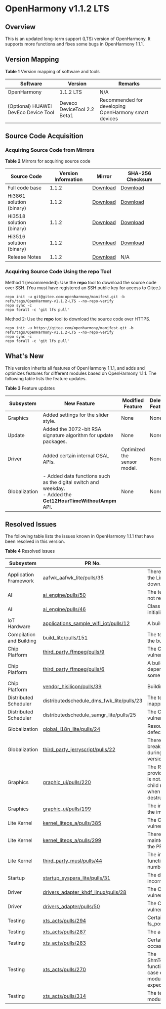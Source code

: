 # OpenHarmony v1.1.2 LTS

## Overview

This is an updated long-term support \(LTS\) version of OpenHarmony. It supports more functions and fixes some bugs in OpenHarmony 1.1.1.

## Version Mapping

**Table  1**  Version mapping of software and tools

| Software                             | Version                     | Remarks                                              |
| ------------------------------------ | --------------------------- | ---------------------------------------------------- |
| OpenHarmony                          | 1.1.2 LTS                   | N/A                                                  |
| (Optional) HUAWEI DevEco Device Tool | Deveco DeviceTool 2.2 Beta1 | Recommended for developing OpenHarmony smart devices |


## Source Code Acquisition

### Acquiring Source Code from Mirrors

**Table  2**  Mirrors for acquiring source code

| Source Code              | Version Information | Mirror                                                       | SHA-256 Checksum                                             |
| ------------------------ | ------------------- | ------------------------------------------------------------ | ------------------------------------------------------------ |
| Full code base           | 1.1.2               | [Download](https://repo.huaweicloud.com/harmonyos/os/1.1.2/code-v1.1.2-LTS.tar.gz) | [Download](https://repo.huaweicloud.com/harmonyos/os/1.1.2/code-v1.1.2-LTS.tar.gz.sha256) |
| Hi3861 solution (binary) | 1.1.2               | [Download](https://repo.huaweicloud.com/harmonyos/os/1.1.2/wifiiot-1.1.2.tar.gz) | [Download](https://repo.huaweicloud.com/harmonyos/os/1.1.2/wifiiot-1.1.2.tar.gz.sha256) |
| Hi3518 solution (binary) | 1.1.2               | [Download](https://repo.huaweicloud.com/harmonyos/os/1.1.2/ipcamera_hi3518ev300-1.1.2.tar.gz) | [Download](https://repo.huaweicloud.com/harmonyos/os/1.1.2/ipcamera_hi3518ev300-1.1.2.tar.gz.sha256) |
| Hi3516 solution (binary) | 1.1.2               | [Download](https://repo.huaweicloud.com/harmonyos/os/1.1.2/ipcamera_hi3516dv300-1.1.2.tar.gz) | [Download](https://repo.huaweicloud.com/harmonyos/os/1.1.2/ipcamera_hi3516dv300-1.1.2.tar.gz.sha256) |
| Release Notes            | 1.1.2               | [Download](https://repo.huaweicloud.com/harmonyos/os/1.1.2/OpenHarmony-Release-Notes-1.1.2-LTS.zip) | N/A                                                          |

### Acquiring Source Code Using the repo Tool

Method 1 \(recommended\): Use the  **repo**  tool to download the source code over SSH. \(You must have registered an SSH public key for access to Gitee.\)


```shell
repo init -u git@gitee.com:openharmony/manifest.git -b refs/tags/OpenHarmony-v1.1.2-LTS --no-repo-verify
repo sync -c
repo forall -c 'git lfs pull'
```

Method 2: Use the  **repo**  tool to download the source code over HTTPS.

```shell
repo init -u https://gitee.com/openharmony/manifest.git -b refs/tags/OpenHarmony-v1.1.2-LTS --no-repo-verify
repo sync -c
repo forall -c 'git lfs pull'
```

## What's New

This version inherits all features of OpenHarmony 1.1.1, and adds and optimizes features for different modules based on OpenHarmony 1.1.1. The following table lists the feature updates.

**Table  3**  Feature updates

| Subsystem     | New Feature                                                  | Modified Feature            | Deleted Feature |
| ------------- | ------------------------------------------------------------ | --------------------------- | --------------- |
| Graphics      | Added settings for the slider style.                         | None                        | None            |
| Update        | Added the 3072-bit RSA signature algorithm for update packages. | None                        | None            |
| Driver        | Added certain internal OSAL APIs.                            | Optimized the sensor model. | None            |
| Globalization | - Added data functions such as the digital switch and weekday.<br/>- Added the **Get12HourTimeWithoutAmpm** API. | None                        | None            |

## Resolved Issues

The following table lists the issues known in OpenHarmony 1.1.1 that have been resolved in this version.

**Table  4**  Resolved issues

| Subsystem                | PR No.                                                       | Description                                                  |
| ------------------------ | ------------------------------------------------------------ | ------------------------------------------------------------ |
| Application Framework    | aafwk_aafwk_lite/pulls/35                                    | There is a low probability that the Linux system cannot be shut down. |
| AI                       | [ai_engine/pulls/50](https://gitee.com/openharmony/ai_engine/pulls/50) | The test case for the client is not released.                |
| AI                       | [ai_engine/pulls/46](https://gitee.com/openharmony/ai_engine/pulls/46) | Class members are not initialized.                           |
| IoT Hardware             | [applications_sample_wifi_iot/pulls/12](https://gitee.com/openharmony/applications_sample_wifi_iot/pulls/12) | A build fails.                                               |
| Compilation and Building | [build_lite/pulls/151](https://gitee.com/openharmony/build_lite/pulls/151) | The test case is not available in the build process.         |
| Chip Platform            | [third_party_ffmpeg/pulls/9](https://gitee.com/openharmony/device_hisilicon_third_party_ffmpeg/pulls/9) | The CVE-2020-22025 vulnerability is detected.                |
| Chip Platform            | [third_party_ffmpeg/pulls/6](https://gitee.com/openharmony/device_hisilicon_third_party_ffmpeg/pulls/6) | A build fails due to the dependency on valgrind in some environments. |
| Chip Platform            | [vendor_hisilicon/pulls/39](https://gitee.com/openharmony/vendor_hisilicon/pulls/39) | Building the release fails.                                  |
| Distributed Scheduler    | distributedschedule_dms_fwk_lite/pulls/23                    | The test case name is inappropriate.                         |
| Distributed Scheduler    | distributedschedule_samgr_lite/pulls/25                      | The CVE-2021-22478 vulnerability is detected.                |
| Globalization            | [global_i18n_lite/pulls/24](https://gitee.com/openharmony/global_i18n_lite/pulls/24) | Resource loading of **i18n.dat** is defective.               |
| Globalization            | [third_party_jerryscript/pulls/22](https://gitee.com/openharmony/third_party_jerryscript/pulls/22) | There is a possibility that the breakpoint cannot be stopped during debugging of the macOS version. |
| Graphics                 | [graphic_ui/pulls/220](https://gitee.com/openharmony/graphic_ui/pulls/220) | The Remove function is provided, but the Add function is not. After the modification, the child nodes are not cleared when the **UIViewGroup** is destructed. |
| Graphics                 | [graphic_ui/pulls/199](https://gitee.com/openharmony/graphic_ui/pulls/199) | The image is not updated after the image path is updated.    |
| Lite Kernel              | [kernel_liteos_a/pulls/385](https://gitee.com/openharmony/kernel_liteos_a/pulls/385) | The CVE-2021-22479 vulnerability is detected.                |
| Lite Kernel              | [kernel_liteos_a/pulls/299](https://gitee.com/openharmony/kernel_liteos_a/pulls/299) | There are unnecessary maintenance and test logs of the PRINTK function. |
| Lite Kernel              | [third_party_musl/pulls/44](https://gitee.com/openharmony/third_party_musl/pulls/44) | The implementation of the srand function for setting random number seeds is inappropriate. |
| Startup                  | [startup_syspara_lite/pulls/31](https://gitee.com/openharmony/startup_syspara_lite/pulls/31) | The date of the security patch is incorrect.                 |
| Driver                   | [drivers_adapter_khdf_linux/pulls/28](https://gitee.com/openharmony/drivers_adapter_khdf_linux/pulls/28) | The CVE-2021-22441 vulnerability is detected.                |
| Driver                   | [drivers_adapter/pulls/50](https://gitee.com/openharmony/drivers_adapter/pulls/50) | The CVE-2021-22480 vulnerability is detected.                |
| Testing                  | [xts_acts/pulls/294](https://gitee.com/openharmony/xts_acts/pulls/294) | Certain test cases of the fs_posix module are unstable.      |
| Testing                  | [xts_acts/pulls/287](https://gitee.com/openharmony/xts_acts/pulls/287) | The acts test fails.                                         |
| Testing                  | [xts_acts/pulls/283](https://gitee.com/openharmony/xts_acts/pulls/283) | Certain CMSIS test cases fail occasionally.                  |
| Testing                  | [xts_acts/pulls/270](https://gitee.com/openharmony/xts_acts/pulls/270) | The ShmTest.testShmatSHM_REMAP function in the ShmTest.cpp test case of the shared_memory module does not run as expected. |
| Testing                  | [xts_acts/pulls/314](https://gitee.com/openharmony/xts_acts/pulls/314) | The test of the net_posix module fails.                      |

